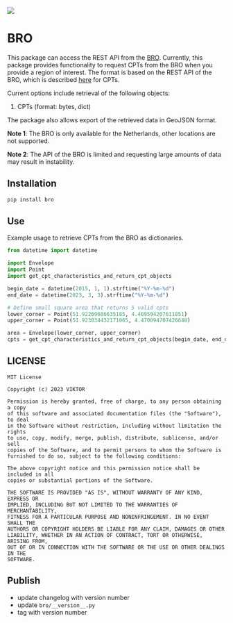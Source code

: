 ![](https://img.shields.io/badge/release-vX.Y.Z-green)

# BRO
This package can access the REST API from the [BRO](https://www.broloket.nl/ondergrondgegevens). Currently, this package provides
functionality to request CPTs from the BRO when you provide a region of interest. The format is based on the REST API of the BRO, which is described [here](https://publiek.broservices.nl/sr/cpt/v1/swagger-ui/#/default/) for CPTs.

Current options include retrieval of the following objects: 
1. CPTs (format: bytes, dict)

The package also allows export of the retrieved data in GeoJSON format. 

**Note 1**: The BRO is only available for the Netherlands, other locations are not supported.

**Note 2**: The API of the BRO is limited and requesting large amounts of data may result in instability.

## Installation

```python
pip install bro
```

## Use
Example usage to retrieve CPTs from the BRO as dictionaries. 
```python
from datetime import datetime

import Envelope
import Point
import get_cpt_characteristics_and_return_cpt_objects

begin_date = datetime(2015, 1, 1).strftime("%Y-%m-%d")
end_date = datetime(2023, 3, 3).strftime("%Y-%m-%d")

# Define small square area that returns 5 valid cpts
lower_corner = Point(51.92269686635185, 4.469594207611851)
upper_corner = Point(51.923034432171065, 4.470094707426648)

area = Envelope(lower_corner, upper_corner)
cpts = get_cpt_characteristics_and_return_cpt_objects(begin_date, end_date, area, as_dict= True)


```

## LICENSE

```
MIT License

Copyright (c) 2023 VIKTOR

Permission is hereby granted, free of charge, to any person obtaining a copy
of this software and associated documentation files (the "Software"), to deal
in the Software without restriction, including without limitation the rights
to use, copy, modify, merge, publish, distribute, sublicense, and/or sell
copies of the Software, and to permit persons to whom the Software is
furnished to do so, subject to the following conditions:

The above copyright notice and this permission notice shall be included in all
copies or substantial portions of the Software.

THE SOFTWARE IS PROVIDED "AS IS", WITHOUT WARRANTY OF ANY KIND, EXPRESS OR
IMPLIED, INCLUDING BUT NOT LIMITED TO THE WARRANTIES OF MERCHANTABILITY,
FITNESS FOR A PARTICULAR PURPOSE AND NONINFRINGEMENT. IN NO EVENT SHALL THE
AUTHORS OR COPYRIGHT HOLDERS BE LIABLE FOR ANY CLAIM, DAMAGES OR OTHER
LIABILITY, WHETHER IN AN ACTION OF CONTRACT, TORT OR OTHERWISE, ARISING FROM,
OUT OF OR IN CONNECTION WITH THE SOFTWARE OR THE USE OR OTHER DEALINGS IN THE
SOFTWARE.

```

## Publish
- update changelog with version number
- update `bro/__version__.py`
- tag with version number